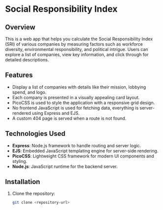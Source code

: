 # Social Responsibility Index

## Overview
This is a web app that helps you calculate the Social Responsibility Index (SRI) of various companies by measuring factors such as workforce diversity, environmental responsibility, and political intrigue. Users can explore a list of companies, view key information, and click through for detailed descriptions.

## Features
- Display a list of companies with details like their mission, lobbying spend, and logo.
- Each company is presented in a visually appealing card layout.
- PicoCSS is used to style the application with a responsive grid design.
- No frontend JavaScript is used for fetching data, everything is server-rendered using Express and EJS.
- A custom 404 page is served when a route is not found.

## Technologies Used
- **Express**: Node.js framework to handle routing and server logic.
- **EJS**: Embedded JavaScript templating engine for server-side rendering.
- **PicoCSS**: Lightweight CSS framework for modern UI components and styling.
- **Node.js**: JavaScript runtime for the backend server.
  
## Installation

1. Clone the repository:
   ```bash
   git clone <repository-url>
    ```